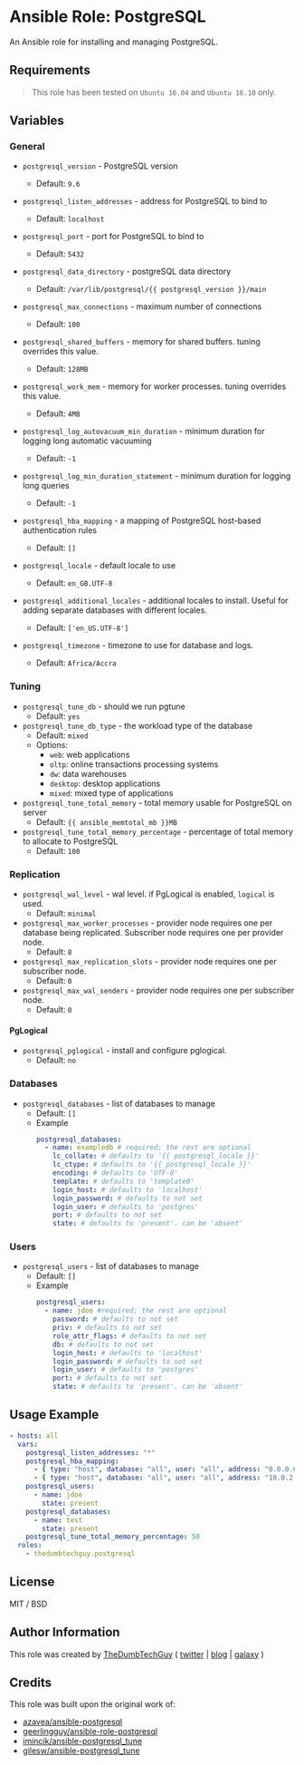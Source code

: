 # Ansible Role: PostgreSQL

An Ansible role for installing and managing PostgreSQL.

## Requirements

> This role has been tested on `Ubuntu 16.04` and `Ubuntu 16.10` only.

## Variables

### General

- `postgresql_version` - PostgreSQL version
  - Default: `9.6`
- `postgresql_listen_addresses` - address for PostgreSQL to bind to
  - Default: `localhost`
- `postgresql_port` - port for PostgreSQL to bind to
  - Default: `5432`
- `postgresql_data_directory` - postgreSQL data directory
  - Default: `/var/lib/postgresql/{{ postgresql_version }}/main`
- `postgresql_max_connections` - maximum number of connections
  - Default: `100`
- `postgresql_shared_buffers` - memory for shared buffers. tuning overrides this value.
  - Default: `128MB`
- `postgresql_work_mem` - memory for worker processes. tuning overrides this value.
  - Default: `4MB`
- `postgresql_log_autovacuum_min_duration` - minimum duration for logging long automatic vacuuming
  - Default: `-1`
- `postgresql_log_min_duration_statement` - minimum duration for logging long queries
  - Default: `-1`
- `postgresql_hba_mapping` - a mapping of PostgreSQL host-based authentication rules
  - Default: `[]`

- `postgresql_locale` - default locale to use
  - Default: `en_GB.UTF-8`
- `postgresql_additional_locales` - additional locales to install. Useful for adding separate databases with different locales.
  - Default: `['en_US.UTF-8']`
- `postgresql_timezone` - timezone to use for database and logs.
  - Default: `Africa/Accra`

### Tuning

- `postgresql_tune_db` - should we run pgtune
  - Default: `yes`
- `postgresql_tune_db_type` - the workload type of the database
  - Default: `mixed`
  - Options:
    - `web`: web applications
    - `oltp`: online transactions processing systems
    - `dw`: data warehouses
    - `desktop`: desktop applications
    - `mixed`: mixed type of applications
- `postgresql_tune_total_memory` - total memory usable for PostgreSQL on server
    - Default: `{{ ansible_memtotal_mb }}MB`
- `postgresql_tune_total_memory_percentage` - percentage of total memory to allocate to PostgreSQL
    - Default: `100`


### Replication

- `postgresql_wal_level` - wal level. if PgLogical is enabled, `logical` is used.
  - Default: `minimal`
- `postgresql_max_worker_processes` - provider node requires one per database being replicated. Subscriber node requires one per provider node.
  - Default: `8`
- `postgresql_max_replication_slots` - provider node requires one per subscriber node.
  - Default: `0`
- `postgresql_max_wal_senders` - provider node requires one per subscriber node.
  - Default: `0`

#### PgLogical

- `postgresql_pglogical` - install and configure pglogical.
  - Default: `no`

### Databases

- `postgresql_databases` - list of databases to manage
  - Default: `[]`
  - Example
    ```yaml
    postgresql_databases:
      - name: exampledb # required; the rest are optional
        lc_collate: # defaults to '{{ postgresql_locale }}'
        lc_ctype: # defaults to '{{ postgresql_locale }}'
        encoding: # defaults to 'UTF-8'
        template: # defaults to 'template0'
        login_host: # defaults to 'localhost'
        login_password: # defaults to not set
        login_user: # defaults to 'postgres'
        port: # defaults to not set
        state: # defaults to 'present'. can be 'absent'
    ```

### Users

- `postgresql_users` - list of databases to manage
  - Default: `[]`
  - Example
    ```yaml
    postgresql_users:
      - name: jdoe #required; the rest are optional
        password: # defaults to not set
        priv: # defaults to not set
        role_attr_flags: # defaults to not set
        db: # defaults to not set
        login_host: # defaults to 'localhost'
        login_password: # defaults to not set
        login_user: # defaults to 'postgres'
        port: # defaults to not set
        state: # defaults to 'present'. can be 'absent'
    ```

## Usage Example

```yaml
- hosts: all
  vars:
    postgresql_listen_addresses: "*"
    postgresql_hba_mapping:
      - { type: "host", database: "all", user: "all", address: "0.0.0.0/0", method: "md5" }
      - { type: "host", database: "all", user: "all", address: "10.0.2.0/24", method: "md5" }
    postgresql_users:
      - name: jdoe
        state: present
    postgresql_databases:
      - name: test
        state: present
    postgresql_tune_total_memory_percentage: 50
  roles:
    - thedumbtechguy.postgresql
```


## License

MIT / BSD

## Author Information

This role was created by [TheDumbTechGuy](https://github.com/thedumbtechguy) ( [twitter](https://twitter.com/frostymarvelous) | [blog](https://thedumbtechguy.blogspot.com) | [galaxy](https://galaxy.ansible.com/thedumbtechguy/) )

## Credits

This role was built upon the original work of:

- [azavea/ansible-postgresql](https://github.com/azavea/ansible-postgresql)
- [geerlingguy/ansible-role-postgresql](https://github.com/geerlingguy/ansible-role-postgresql)
- [imincik/ansible-postgresql_tune](https://github.com/imincik/ansible-postgresql_tune)
- [gilesw/ansible-postgresql_tune](https://github.com/gilesw/ansible-postgresql_tune/network)
